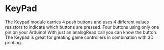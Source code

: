 # KeyPad
The Keypad module carries 4 push buttons and uses 4 different values resistors to indicate which buttons are pressed. Four buttons using only one pin on your Arduino! With just an analogRead call you can know the button. The Keypad is great for greating game controllers in combination with 3D printing.
